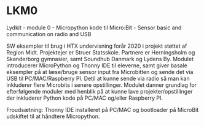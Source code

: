 # LKM0
Lydkit - module 0  - Micropython kode til Micro:Bit - Sensor basic and communication on radio and USB

SW eksempler til brug i HTX undervisning forår 2020 i projekt støttet af Region Midt. Projektejer er Struer Statsskole. Partnere er Herningsholm og Skanderborg gymnasier, samt Soundhub Danmark og Lydens By. Modulet introducerer MicroPython og Thonny IDE til eleverne, samt giver basale eksempler på at læse/bruge sensor input fra Microbitten og sende det via USB til PC/MAC/Raspberry PI. Detil at kunne sende via radio så man kan inkluderer flere Microbits i senere opstillinger. Modulet danner grundlag for efterfølgende moduler med henblik på at kunne lave projekter/opstillinger der inkluderer Python kode på PC/MAC og/eller Raspberry PI.

Froudsætning: Thonny IDE installeret på PC/MAC og bootloader på MicroBit udskiftet til at håndtere Micropython.
